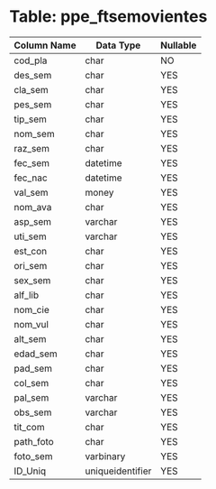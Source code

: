 # Table: ppe_ftsemovientes

| Column Name | Data Type | Nullable |
|-------------|-----------|----------|
| cod_pla | char | NO |
| des_sem | char | YES |
| cla_sem | char | YES |
| pes_sem | char | YES |
| tip_sem | char | YES |
| nom_sem | char | YES |
| raz_sem | char | YES |
| fec_sem | datetime | YES |
| fec_nac | datetime | YES |
| val_sem | money | YES |
| nom_ava | char | YES |
| asp_sem | varchar | YES |
| uti_sem | varchar | YES |
| est_con | char | YES |
| ori_sem | char | YES |
| sex_sem | char | YES |
| alf_lib | char | YES |
| nom_cie | char | YES |
| nom_vul | char | YES |
| alt_sem | char | YES |
| edad_sem | char | YES |
| pad_sem | char | YES |
| col_sem | char | YES |
| pal_sem | varchar | YES |
| obs_sem | varchar | YES |
| tit_com | char | YES |
| path_foto | char | YES |
| foto_sem | varbinary | YES |
| ID_Uniq | uniqueidentifier | YES |
